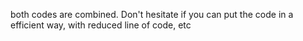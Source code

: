 both codes are combined. Don't hesitate if you can put the code in a efficient way, with reduced line of code, etc
